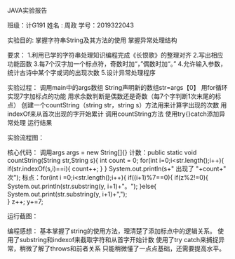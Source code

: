 JAVA实验报告










班级：计G191
姓名 : 周政
   学号：2019322043






实验目的:
掌握字符串String及其方法的使用
掌握异常处理结构

要求：
1.利用已学的字符串处理知识编程完成《长恨歌》的整理对齐
2.写出相应功能函数
3.每7个汉字加一个标点符，奇数时加“，”偶数时加“。”
4.允许输入参数，统计古诗中某个字或词的出现次数
5.设计异常处理程序


实验过程：
调用main中的args数组
String声明新的数组str=args【0】
用for循环实现7字加标点的功能
用求余数判断是偶数还是奇数（每7个字判断1次末尾的标点）
创建一个countString（string str，string s）方法用来计算字出现的次数
用indexOf来从首次出现的字开始累计
调用countString方法
使用try{}catch添加异常处理
运行结果




实验流程图：


















核心代码：
调用args args =  new String[]{}
计数：public static void countString(String str,String s){
			int	count = 0;
			for(int i=0;i<str.length();i++){
				if(str.indexOf(s,i)==i){
				count++;
			}
		}
		System.out.println(s+"  出现了   "+count+" 次");
标点：for(int i =0;i<str.length();i++){
			if((i+1)%7==0){
				if(z%2!=0){
				System.out.println(str.substring(y, i+1)+"。");
				}else{
				System.out.print(str.substring(y, i+1)+",");	
				}
				z++;
				y+=7;

运行截图：


编程感想：
基本掌握了string的使用方法，理清楚了添加标点中的逻辑关系。
使用了substring和indexof来截取字符和从首字开始计数
使用了try catch来捕捉异常，稍微了解了throws和前者关系
只能稍微懂了一点点基础，还需要提高水平。
